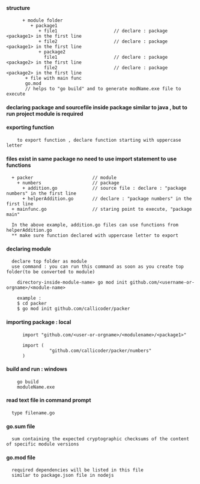 #### structure

          + module folder
             + package1
                + file1                     // declare : package <package1> in the first line
                + file2                     // declare : package <package1> in the first line     
                + package2
                  file1                     // declare : package <package2> in the first line      
                  file2                     // declare : package <package2> in the first line      
           + file with main func
           go.mod      
           // helps to "go build" and to generate modName.exe file to execute  
           
           
#### declaring package and sourcefile inside package similar to java , but to run project module is required


#### exporting function 

        to export function , declare function starting with uppercase letter

#### files exist in same package no need to use import statement to use functions

      + packer                      // module
        + numbers                   // package
          + addition.go             // source file : declare : "package numbers" in the first line
          + helperAddition.go       // declare : "package numbers" in the first line              
      + mainfunc.go                 // staring point to execute, "package main"
      
      In the above example, addition.go files can use functions from helperAddition.go
      ** make sure function declared with uppercase letter to export
         
         
#### declaring module

      declare top folder as module      
      use command : you can run this command as soon as you create top folder(to be converted to module)
        
        directory-inside-module-name> go mod init github.com/<username-or-orgname>/<module-name>
      
        example : 
        $ cd packer
        $ go mod init github.com/callicoder/packer
        
#### importing package : local

          import "github.com/<user-or-orgname>/<modulename>/<package1>"

          import (
                    "github.com/callicoder/packer/numbers"
          )
        
#### build and run : windows

        go build
        moduleName.exe
        
        
####  read text file in command prompt

      type filename.go
      
      
#### go.sum file

      sum containing the expected cryptographic checksums of the content of specific module versions
      
#### go.mod file

      required dependencies will be listed in this file
      similar to package.json file in nodejs
      
      
      
         
